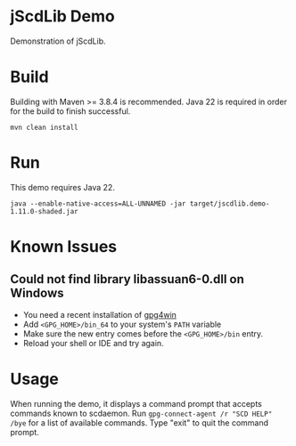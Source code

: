# jScdLib Demo
Demonstration of jScdLib.

# Build
Building with Maven >= 3.8.4 is recommended. Java 22 is required in order for the build to finish successful.  
  
`mvn clean install`

# Run
This demo requires Java 22.  

```
java --enable-native-access=ALL-UNNAMED -jar target/jscdlib.demo-1.11.0-shaded.jar
```

# Known Issues
## Could not find library libassuan6-0.dll on Windows

* You need a recent installation of [gpg4win](https://gpg4win.de)
* Add `<GPG_HOME>/bin_64` to your system's `PATH` variable
* Make sure the new entry comes before the `<GPG_HOME>/bin` entry.
* Reload your shell or IDE and try again.

# Usage
When running the demo, it displays a command prompt that accepts commands known to scdaemon. Run ```gpg-connect-agent /r "SCD HELP" /bye``` for a list of available commands. Type "exit" to quit the command prompt.
